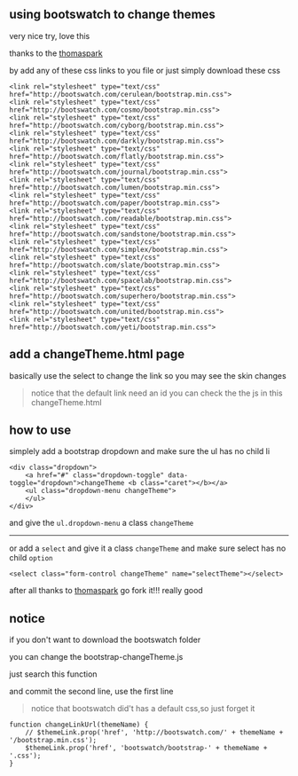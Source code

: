 ## using bootswatch to change themes

very nice try, love this

thanks to the [thomaspark](https://github.com/thomaspark/bootswatch)

by add any of these css links to you file or just simply download these css

    <link rel="stylesheet" type="text/css" href="http://bootswatch.com/cerulean/bootstrap.min.css">
    <link rel="stylesheet" type="text/css" href="http://bootswatch.com/cosmo/bootstrap.min.css">
    <link rel="stylesheet" type="text/css" href="http://bootswatch.com/cyborg/bootstrap.min.css">
    <link rel="stylesheet" type="text/css" href="http://bootswatch.com/darkly/bootstrap.min.css">
    <link rel="stylesheet" type="text/css" href="http://bootswatch.com/flatly/bootstrap.min.css">
    <link rel="stylesheet" type="text/css" href="http://bootswatch.com/journal/bootstrap.min.css">
    <link rel="stylesheet" type="text/css" href="http://bootswatch.com/lumen/bootstrap.min.css">
    <link rel="stylesheet" type="text/css" href="http://bootswatch.com/paper/bootstrap.min.css">
    <link rel="stylesheet" type="text/css" href="http://bootswatch.com/readable/bootstrap.min.css">
    <link rel="stylesheet" type="text/css" href="http://bootswatch.com/sandstone/bootstrap.min.css">
    <link rel="stylesheet" type="text/css" href="http://bootswatch.com/simplex/bootstrap.min.css">
    <link rel="stylesheet" type="text/css" href="http://bootswatch.com/slate/bootstrap.min.css">
    <link rel="stylesheet" type="text/css" href="http://bootswatch.com/spacelab/bootstrap.min.css">
    <link rel="stylesheet" type="text/css" href="http://bootswatch.com/superhero/bootstrap.min.css">
    <link rel="stylesheet" type="text/css" href="http://bootswatch.com/united/bootstrap.min.css">
    <link rel="stylesheet" type="text/css" href="http://bootswatch.com/yeti/bootstrap.min.css">
  

## add a changeTheme.html page

basically use the select to change the link so you may see the skin changes

> notice that the default link need an id
> you can check the the js in this changeTheme.html 
 
## how to use 

simplely add a bootstrap dropdown and make sure the ul has no child li

    <div class="dropdown">
        <a href="#" class="dropdown-toggle" data-toggle="dropdown">changeTheme <b class="caret"></b></a>
        <ul class="dropdown-menu changeTheme">
        </ul>
    </div>

and give the `ul.dropdown-menu` a class `changeTheme`

***

or add a `select` and give it a class `changeTheme` and make sure select has no child `option`

    <select class="form-control changeTheme" name="selectTheme"></select>

after all thanks to [thomaspark](https://github.com/thomaspark/bootswatch)
go fork it!!! really good


## notice
if you don't want to download the bootswatch folder

you can change the bootstrap-changeTheme.js

just search this function 

and commit the second line, use the first line

> notice that bootswatch did't has a default css,so just forget it

    function changeLinkUrl(themeName) {
        // $themeLink.prop('href', 'http://bootswatch.com/' + themeName + '/bootstrap.min.css');
        $themeLink.prop('href', 'bootswatch/bootstrap-' + themeName + '.css');
    }





